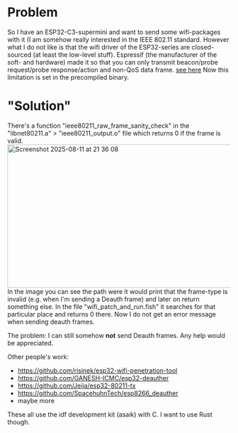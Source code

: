 # Problem
So I have an ESP32-C3-supermini and want to send some wifi-packages with it (I am somehow really interested in the IEEE 802.11 standard.
However what I do not like is that the wifi driver of the ESP32-series are closed-sourced (at least the low-level stuff).
Espressif (the manufacturer of the soft- and hardware) made it so that you can only transmit beacon/probe request/probe response/action and non-QoS data frame. [see here](https://docs.espressif.com/projects/esp-idf/en/stable/esp32/api-reference/network/esp_wifi.html#_CPPv417esp_wifi_80211_tx16wifi_interface_tPKvib)
Now this limitation is set in the precompiled binary.

# "Solution"
There's a function "ieee80211_raw_frame_sanity_check" in the "libnet80211.a" > "ieee80211_output.o" file which returns 0 if the frame is valid.
<img width="1328" height="323" alt="Screenshot 2025-08-11 at 21 36 08" src="https://github.com/user-attachments/assets/eb6f0f7c-b33c-4f80-82e5-eb0544441857" />
In the image you can see the path were it would print that the frame-type is invalid (e.g. when I'm sending a Deauth frame) and later on return something else.
In the file "wifi_patch_and_run.fish" it searches for that particular place and returns 0 there. Now I do not get an error message when sending deauth frames.


The problem: I can still somehow **not** send Deauth frames. Any help would be appreciated.

Other people's work:
- https://github.com/risinek/esp32-wifi-penetration-tool
- https://github.com/GANESH-ICMC/esp32-deauther
- https://github.com/Jeija/esp32-80211-tx
- https://github.com/SpacehuhnTech/esp8266_deauther
- maybe more

These all use the idf development kit (asaik) with C. I want to use Rust though.

